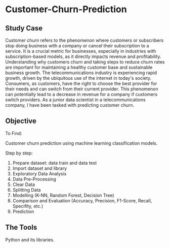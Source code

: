 # Customer-Churn-Prediction
## Study Case
Customer churn refers to the phenomenon where customers or subscribers stop doing business with a company or cancel their subscription to a service. It is a crucial metric for businesses, especially in industries with subscription-based models, as it directly impacts revenue and profitability. Understanding why customers churn and taking steps to reduce churn rates are important for maintaining a healthy customer base and sustainable business growth.
The telecommunications industry is experiencing rapid growth, driven by the ubiquitous use of the internet in today's society. Consumers, as customers, have the right to choose the best provider for their needs and can switch from their current provider. This phenomenon can potentially lead to a decrease in revenue for a company if customers switch providers. As a junior data scientist in a telecommunications company, I have been tasked with predicting customer churn.
## Objective
To Find:

Customer churn prediction using machine learning classification models.

Step by step:
1. Prepare dataset: data train and data test
2. Import dataset and library
3. Exploratory Data Analysis
4. Data Pre-Processing
5. Clear Data
6. Splitting Data
7. Modelling (K-NN, Random Forest, Decision Tree)
8. Comparison and Evaluation (Accuracy, Precision, F1-Score, Recall, Specifity, etc.)
9. Prediction
## The Tools
Python and its libraries.

